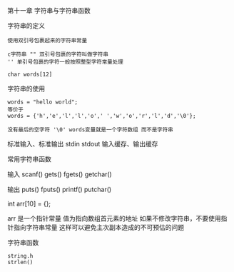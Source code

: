 第十一章  字符串与字符串函数

字符串的定义

    使用双引号包裹起来的字符串常量

    c字符串 "" 双引号包裹的字符叫做字符串
    '' 单引号包裹的字符一般按照整型字符常量处理

    char words[12]


字符串的使用

    words = "hello world";
    等价于
    words = {'h','e','l','l','o',' ','w','o','r','l','d','\0'};

    没有最后的空字符 '\0' words变量就是一个字符数组 而不是字符串


标准输入、标准输出  stdin stdout 输入缓存、输出缓存



常用字符串函数

输入
scanf()
gets()
fgets()
getchar()

输出
puts()
fputs()
printf()
putchar()

int arr[10] = {};

arr 是一个指针常量 值为指向数组首元素的地址
如果不修改字符串，不要使用指针指向字符串常量 这样可以避免主次副本造成的不可预估的问题

字符串函数

    string.h
    strlen()



